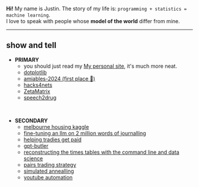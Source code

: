 **Hi!** My name is Justin. 
The story of my life is: `programming + statistics = machine learning`. <br>
I love to speak with people whose **model of the world** differ from mine.

---

## show and tell

- **PRIMARY**
  - you should just read my [My personal site](https://jl33-ai.github.io), it's much more neat.
  - [dotplotlib](https://github.com/jl33-ai/dotplotlib)
  - [amiables-2024 (first place 🥇)](https://devpost.com/software/sweet-qlndop)
  - [hacks4nets](https://hacks4nets.com/)
  - [ZetaMatrix](https://zetamatrix-production.up.railway.app/)
  - [speech2drug](https://huggingface.co/jusstinleee/speech2drug-v4)

<br>

- **SECONDARY**
  - [melbourne housing kaggle]()
  - [fine-tuning an llm on 2 million words of journalling](https://github.com/jl33-ai/diary-gpt/tree/main)
  - [helping tradies get paid](https://github.com/jl33-ai/security-of-payment-dataset)
  - [gpt-butler](https://github.com/jl33-ai/girlfriend-gpt-butler)
  - [reconstructing the times tables with the command line and data science](https://github.com/jl33-ai/s9-quant)
  - [pairs trading strategy](https://github.com/jl33-ai/pairs-trading-analysis-and-simulation/tree/main)
  - [simulated annealling](https://github.com/jl33-ai/competitive-programming/blob/main/amandas-automaton/simulated_annealing_parameter_optimisation.ipynb)
  - [youtube automation](https://github.com/jl33-ai/song-to-image)
